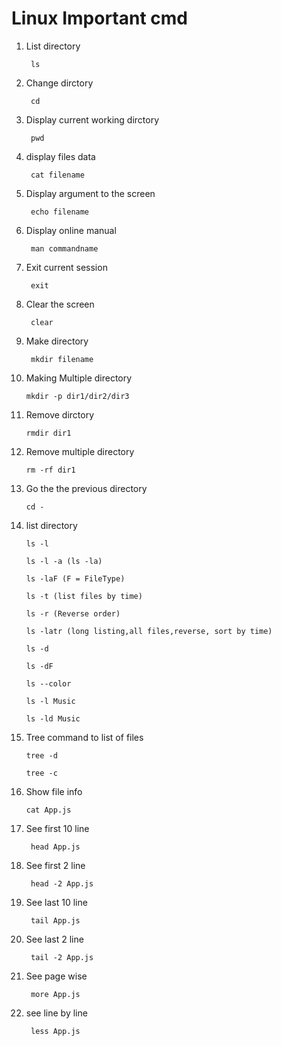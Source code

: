 # Linux Important cmd

1. List directory
	
		ls

2. Change dirctory
	
		cd

3. Display current working dirctory
	
		pwd

4. display files data

		cat filename

5. Display argument to the screen
	
		echo filename

6. Display online manual
	
		man commandname

7. Exit current session
	
		exit

8. Clear the screen
	
		clear

9. Make directory 
	
		mkdir filename
	
10. Making Multiple directory

		mkdir -p dir1/dir2/dir3

11. Remove dirctory
	
		rmdir dir1

12. Remove multiple directory

		rm -rf dir1

13. Go the the previous directory
	
		cd -

14. list directory 
	
		ls -l
	
		ls -l -a (ls -la)
	
		ls -laF (F = FileType)
		
		ls -t (list files by time)
		
		ls -r (Reverse order)
		
		ls -latr (long listing,all files,reverse, sort by time)
		
		ls -d
		
		ls -dF
		
		ls --color
		
		ls -l Music
		
		ls -ld Music
		
15. Tree command to list of files
	
		tree -d
		
		tree -c
		
		
		

17. Show file info

		cat App.js

2. See first 10 line
	
		head App.js

3. See first 2 line

		head -2 App.js
	
4. See last 10 line
	
		tail App.js

5. See last 2 line

		tail -2 App.js

6. See page wise
	
		more App.js
	
7. see line by line	
	
		less App.js


					
